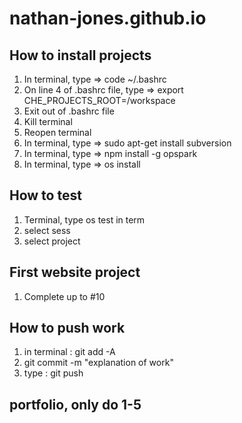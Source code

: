 # nathan-jones.github.io

## How to install projects 
1) In terminal, type => code ~/.bashrc
2) On line 4 of .bashrc file, type => export CHE_PROJECTS_ROOT=/workspace
3) Exit out of .bashrc file
4) Kill terminal
5) Reopen terminal
6) In terminal, type => sudo apt-get install subversion
7) In terminal, type => npm install -g opspark
8) In terminal, type => os install

## How to test
1) Terminal, type os test in term
2) select sess
3) select project
## First website project
1) Complete up to #10
## How to push work
1) in terminal : git add -A
2) git commit -m "explanation of work"
3) type : git push

## portfolio, only do 1-5